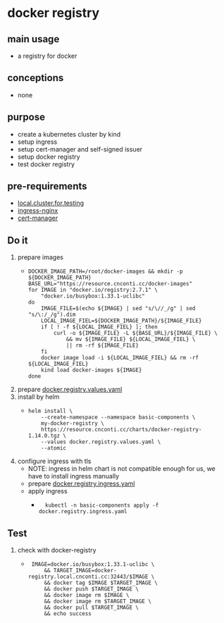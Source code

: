 # docker registry

## main usage
* a registry for docker

## conceptions
* none

## purpose
* create a kubernetes cluster by kind
* setup ingress
* setup cert-manager and self-signed issuer
* setup docker registry
* test docker registry

## pre-requirements
* [local.cluster.for.testing](../create.local.cluster.with.kind.md)
* [ingress-nginx](ingress.nginx.md)
* [cert-manager](cert.manager.md)

## Do it
1. prepare images
    * ```shell
      DOCKER_IMAGE_PATH=/root/docker-images && mkdir -p ${DOCKER_IMAGE_PATH}
      BASE_URL="https://resource.cnconti.cc/docker-images"
      for IMAGE in "docker.io/registry:2.7.1" \
          "docker.io/busybox:1.33.1-uclibc"
      do
          IMAGE_FILE=$(echo ${IMAGE} | sed "s/\//_/g" | sed "s/\:/_/g").dim
          LOCAL_IMAGE_FIEL=${DOCKER_IMAGE_PATH}/${IMAGE_FILE}
          if [ ! -f ${LOCAL_IMAGE_FIEL} ]; then
              curl -o ${IMAGE_FILE} -L ${BASE_URL}/${IMAGE_FILE} \
                  && mv ${IMAGE_FILE} ${LOCAL_IMAGE_FIEL} \
                  || rm -rf ${IMAGE_FILE}
          fi
          docker image load -i ${LOCAL_IMAGE_FIEL} && rm -rf ${LOCAL_IMAGE_FIEL}
          kind load docker-images ${IMAGE}
      done
      ```
2. prepare [docker.registry.values.yaml](resources/docker.registry.values.yaml.md)
3. install by helm
   * ```shell
     helm install \
         --create-namespace --namespace basic-components \
         my-docker-registry \
         https://resource.cnconti.cc/charts/docker-registry-1.14.0.tgz \
         --values docker.registry.values.yaml \
         --atomic
     ```
4. configure ingress with tls
   * NOTE: ingress in helm chart is not compatible enough for us, we have to install ingress manually
   * prepare [docker.registry.ingress.yaml](resources/docker.registry.ingress.yaml.md)
   * apply ingress
      + ```shell
          kubectl -n basic-components apply -f docker.registry.ingress.yaml
          ```

## Test
1. check with docker-registry
   * ```shell
      IMAGE=docker.io/busybox:1.33.1-uclibc \
          && TARGET_IMAGE=docker-registry.local.cnconti.cc:32443/$IMAGE \
          && docker tag $IMAGE $TARGET_IMAGE \
          && docker push $TARGET_IMAGE \
          && docker image rm $IMAGE \
          && docker image rm $TARGET_IMAGE \
          && docker pull $TARGET_IMAGE \
          && echo success
     ```